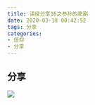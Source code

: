 ```yaml
---
title: 读经分享16之参孙的悲剧
date: 2020-03-18 00:42:52
tags: 分享
categories:
- 信仰
- 分享
---
```


## 分享

![](https://hexo-1257711631.cos.ap-nanjing.myqcloud.com/markdownpic/IMG_2B4B0A433E58-1.jpeg)